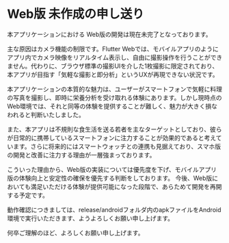# Web版 未作成の申し送り
本アプリケーションにおける Web版の開発は現在未完了となっております。

主な原因はカメラ機能の制限です。Flutter Webでは、モバイルアプリのようにアプリ内でカメラ映像をリアルタイム表示し、自由に撮影操作を行うことができません。代わりに、ブラウザ標準の撮影UIを介した1枚撮影に限定されており、本アプリが目指す「気軽な撮影と即分析」というUXが再現できない状況です。

本アプリケーションの本質的な魅力は、ユーザーがスマートフォンで気軽に料理の写真を撮影し、即時に栄養分析を受け取れる体験にあります。しかし現時点のWeb環境では、それと同等の体験を提供することが難しく、魅力が大きく損なわれると判断いたしました。

また、本アプリは不規則な食生活を送る若者を主なターゲットとしており、彼らが日常的に携帯しているスマートフォンに注力することが効果的であると考えています。さらに将来的にはスマートウォッチとの連携も見据えており、スマホ版の開発と改善に注力する理由が一層強まっております。

こういった理由から、Web版の実装については優先度を下げ、モバイルアプリ版の体験向上と安定性の確保を優先する判断をしております。
今後、Web版においても満足いただける体験が提供可能になった段階で、あらためて開発を再開する予定です。

動作確認につきましては、release/androidフォルダ内のapkファイルをAndroid環境で実行いただきます、ようよろしくお願い申し上げます。

何卒ご理解のほど、よろしくお願い申し上げます。
